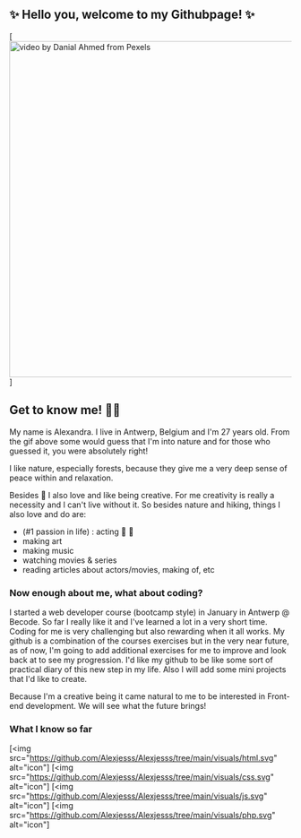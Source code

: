 
## <strong>✨ Hello you, welcome to my Githubpage! ✨</strong>

[<img src="https://github.com/Alexjesss/Alexjesss/blob/main/visuals/intro.gif" width="600px" align="center" alt="video by Danial Ahmed from Pexels" title="intro-gif"/>]

## Get to know me! :raising_hand_woman:

My name is Alexandra. I live in Antwerp, Belgium and I'm 27 years old.
From the gif above some would guess that I'm into nature and for those who guessed it, you were absolutely right!

I like nature, especially forests, because they give me a very deep sense of peace within and relaxation.

Besides :deciduous_tree: I also love and like being creative. For me creativity is really a necessity and I can't live without it.
So besides nature and hiking, things I also love and do are:

- (#1 passion in life) : acting :movie_camera: :heartbeat: 
- making art
- making music
- watching movies & series
- reading articles about actors/movies, making of, etc

### Now enough about me, what about coding?

I started a web developer course (bootcamp style) in January in Antwerp @ Becode.
So far I really like it and I've learned a lot in a very short time. Coding for me is very challenging but also rewarding when it all works.
My github is a combination of the courses exercises but in the very near future, as of now, I'm going to add additional exercises for me to improve and look back at to see my progression.
I'd like my github to be like some sort of practical diary of this new step in my life. Also I will add some mini projects that I'd like to create.

Because I'm a creative being it came natural to me to be interested in Front-end development. We will see what the future brings! 

### What I know so far 

[<img src="https://github.com/Alexjesss/Alexjesss/tree/main/visuals/html.svg" alt="icon"] [<img src="https://github.com/Alexjesss/Alexjesss/tree/main/visuals/css.svg" alt="icon"] [<img src="https://github.com/Alexjesss/Alexjesss/tree/main/visuals/js.svg" alt="icon"] [<img src="https://github.com/Alexjesss/Alexjesss/tree/main/visuals/php.svg" alt="icon"]  